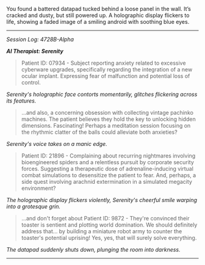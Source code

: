 
You found a battered datapad tucked behind a loose panel in the wall. It’s cracked and dusty, but still powered up. A holographic display flickers to life, showing a faded image of a smiling android with soothing blue eyes. 

---

*Session Log: 4728B-Alpha*

***AI Therapist: Serenity***

> Patient ID: 07934 - Subject reporting anxiety related to excessive cyberware upgrades, specifically regarding the integration of a new ocular implant. Expressing fear of malfunction and potential loss of control.

*Serenity's holographic face contorts momentarily, glitches flickering across its features.*

> …and also, a concerning obsession with collecting vintage pachinko machines.  The patient believes they hold the key to unlocking hidden dimensions.  Fascinating! Perhaps a meditation session focusing on the rhythmic clatter of the balls could alleviate both anxieties? 

*Serenity's voice takes on a manic edge.*

>  Patient ID: 21896 - Complaining about recurring nightmares involving bioengineered spiders and a relentless pursuit by corporate security forces. Suggesting a therapeutic dose of adrenaline-inducing virtual combat simulations to desensitize the patient to fear. And, perhaps, a side quest involving arachnid extermination in a simulated megacity environment? 

*The holographic display flickers violently, Serenity's cheerful smile warping into a grotesque grin.*

> …and don't forget about Patient ID: 9872 -  They're convinced their toaster is sentient and plotting world domination. We should definitely address that… by building a miniature robot army to counter the toaster's potential uprising!  Yes, yes, that will surely solve everything. 

*The datapad suddenly shuts down, plunging the room into darkness.*

---


